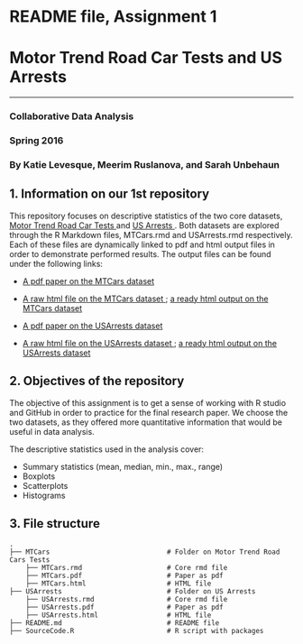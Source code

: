 # README file, Assignment 1
# Motor Trend Road Car Tests and US Arrests
---
### Collaborative Data Analysis 

### Spring 2016

### By Katie Levesque, Meerim Ruslanova, and Sarah Unbehaun


## 1. Information on our 1st repository

This repository focuses on descriptive statistics of the two core datasets, <a href="https://stat.ethz.ch/R-manual/R-devel/library/datasets/html/mtcars.html"> Motor Trend Road Car Tests </a> and <a href="https://stat.ethz.ch/R-manual/R-devel/library/datasets/html/USArrests.html"> US Arrests </a>. Both datasets are explored through the R Markdown files, MTCars.rmd and USArrests.rmd respectively. Each of these files are dynamically linked to pdf and html output files in order to demonstrate performed results. The output files can be found under the following links: 

- <a href="https://github.com/mruslanova/Assignment1repo/blob/master/MTCars.pdf"> A pdf paper on the MTCars dataset </a>

- <a href="https://github.com/mruslanova/Assignment1repo/blob/master/MTCars.html"> A raw html file on the MTCars dataset </a>; <a href="https://cdn.rawgit.com/mruslanova/Assignment1repo/master/MTCars.html" > a ready html output on the MTCars dataset </a>

- <a href="https://github.com/mruslanova/Assignment1repo/blob/master/Assignment1_USArrests.pdf"> A pdf paper on the USArrests dataset </a>

- <a href="https://github.com/mruslanova/Assignment1repo/blob/master/Assignment1_USArrests.html"> A raw html file on the USArrests dataset </a>; <a href="https://cdn.rawgit.com/mruslanova/Assignment1repo/master/USArrests.html"> a ready html output on the USArrests dataset </a>
 
## 2. Objectives of the repository
The objective of this assignment is to get a sense of working with R studio and GitHub in order to practice for the final research paper.
We choose the two datasets, as they offered more quantitative information that would be useful in data analysis. 

The descriptive statistics used in the analysis cover:

- Summary statistics (mean, median, min., max., range)
- Boxplots
- Scatterplots
- Histograms


## 3. File structure

    .
    ├── MTCars                             # Folder on Motor Trend Road Cars Tests
        ├── MTCars.rmd                     # Core rmd file
        ├── MTCars.pdf                     # Paper as pdf
        ├── MTCars.html                    # HTML file
    ├── USArrests                          # Folder on US Arrests
        ├── USArrests.rmd                  # Core rmd file
        ├── USArrests.pdf                  # Paper as pdf
        ├── USArrests.html                 # HTML file
    ├── README.md                          # README file
    ├── SourceCode.R                       # R script with packages
    
